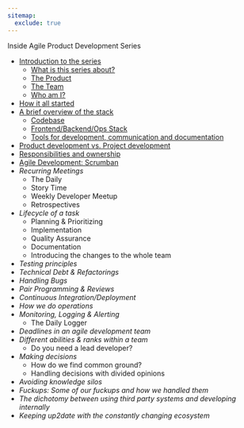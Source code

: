 ```yaml
---
sitemap:
  exclude: true
---
```


Inside Agile Product Development Series

- [Introduction to the series](/inside-agile-product-development-series/)
  - [What is this series about?](/inside-agile-product-development-series/#what-is-this-series-about)
  - [The Product](/inside-agile-product-development-series/#the-product)
  - [The Team](/inside-agile-product-development-series/#the-team)
  - [Who am I?](/inside-agile-product-development-series/#who-am-i)
- [How it all started](./01-how-it-all-started/)
- [A brief overview of the stack](./02-brief-overview-stack/)
  - [Codebase](./02-brief-overview-stack/#codebase)
  - [Frontend/Backend/Ops Stack](./02-brief-overview-stack/#frontend-backend-ops)
  - [Tools for development, communication and documentation](./02-brief-overview-stack/#tools-for-development-communication-and-documentation)
- [Product development vs. Project development](./03-product-development-vs-project-development/)
- [Responsibilities and ownership](./04-responsibilities-ownership/)
- [Agile Development: Scrumban](./05-agile-development-scrumban/)
- _Recurring Meetings_
  - The Daily
  - Story Time
  - Weekly Developer Meetup
  - Retrospectives
- _Lifecycle of a task_
  - Planning & Prioritizing
  - Implementation
  - Quality Assurance
  - Documentation
  - Introducing the changes to the whole team
- _Testing principles_
- _Technical Debt & Refactorings_
- _Handling Bugs_
- _Pair Programming & Reviews_
- _Continuous Integration/Deployment_
- _How we do operations_
- _Monitoring, Logging & Alerting_
  - The Daily Logger
- _Deadlines in an agile development team_
- _Different abilities & ranks within a team_
  - Do you need a lead developer?
- _Making decisions_
  - How do we find common ground?
  - Handling decisions with divided opinions
- _Avoiding knowledge silos_
- _Fuckups: Some of our fuckups and how we handled them_
- _The dichotomy between using third party systems and developing internally_
- _Keeping up2date with the constantly changing ecosystem_
